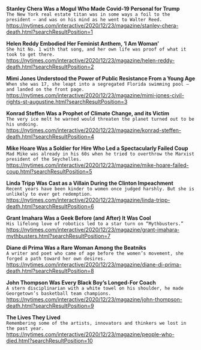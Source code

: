 **Stanley Chera Was a Mogul Who Made Covid-19 Personal for Trump**\
`The New York real estate titan was in some ways a foil to the president — and was on his mind as he went to Walter Reed.`\
https://nytimes.com/interactive/2020/12/23/magazine/stanley-chera-death.html?searchResultPosition=1

**Helen Reddy Embodied Her Feminist Anthem, ‘I Am Woman’**\
`She hit No. 1 with that song, and her own life was proof of what it took to get there.`\
https://nytimes.com/interactive/2020/12/23/magazine/helen-reddy-death.html?searchResultPosition=2

**Mimi Jones Understood the Power of Public Resistance From a Young Age**\
`When she was 17, she leapt into a segregated Florida swimming pool — and landed on the front page.`\
https://nytimes.com/interactive/2020/12/23/magazine/mimi-jones-civil-rights-st-augustine.html?searchResultPosition=3

**Konrad Steffen Was a Prophet of Climate Change, and its Victim**\
`The very ice melt he warned would threaten the planet turned out to be his undoing.`\
https://nytimes.com/interactive/2020/12/23/magazine/konrad-steffen-death.html?searchResultPosition=4

**Mike Hoare Was a Soldier for Hire Who Led a Spectacularly Failed Coup**\
`Mad Mike was already in his 60s when he tried to overthrow the Marxist president of the Seychelles.`\
https://nytimes.com/interactive/2020/12/23/magazine/mike-hoare-failed-coup.html?searchResultPosition=5

**Linda Tripp Was Cast as a Villain During the Clinton Impeachment**\
`Recent years have been kinder to women once judged harshly. But she is unlikely to ever get redemption.`\
https://nytimes.com/interactive/2020/12/23/magazine/linda-tripp-death.html?searchResultPosition=6

**Grant Imahara Was a Geek Before (and After) It Was Cool**\
`His lifelong love of robotics led to a star turn on “Mythbusters.”`\
https://nytimes.com/interactive/2020/12/23/magazine/grant-imahara-mythbusters.html?searchResultPosition=7

**Diane di Prima Was a Rare Woman Among the Beatniks**\
`A writer and poet who came of age before the women’s movement, she forged a path toward her own desires.`\
https://nytimes.com/interactive/2020/12/23/magazine/diane-di-prima-death.html?searchResultPosition=8

**John Thompson Was Every Black Boy’s Longed-For Coach**\
`A stern disciplinarian with a white towel on his shoulder, he made Georgetown’s basketball team champions.`\
https://nytimes.com/interactive/2020/12/23/magazine/john-thompson-death.html?searchResultPosition=9

**The Lives They Lived**\
`Remembering some of the artists, innovators and thinkers we lost in the past year.`\
https://nytimes.com/interactive/2020/12/23/magazine/people-who-died.html?searchResultPosition=10

